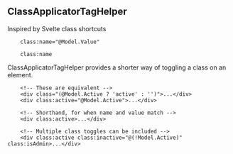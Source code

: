 ClassApplicatorTagHelper
------------------------

Inspired by Svelte class shortcuts

```razor
    class:name="@Model.Value"
```

```razor
    class:name
```

ClassApplicatorTagHelper provides a shorter way of toggling a class on an element.

```razor
    <!-- These are equivalent -->
    <div class="(@Model.Active ? 'active' : '')">...</div>
    <div class:active="@Model.Active">...</div>

    <!-- Shorthand, for when name and value match -->
    <div class:active>...</div>

    <!-- Multiple class toggles can be included -->
    <div class:active class:inactive="@(!Model.Active)" class:isAdmin>...</div>
```
